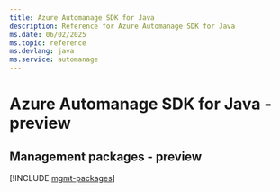 ```yaml
---
title: Azure Automanage SDK for Java
description: Reference for Azure Automanage SDK for Java
ms.date: 06/02/2025
ms.topic: reference
ms.devlang: java
ms.service: automanage
---
```

# Azure Automanage SDK for Java - preview

## Management packages - preview
[!INCLUDE [mgmt-packages](automanage-mgmt-index.md)]